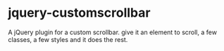 jquery-customscrollbar
======================

A jQuery plugin for a custom scrollbar. give it an element to scroll, a few classes, a few styles and it does the rest.
